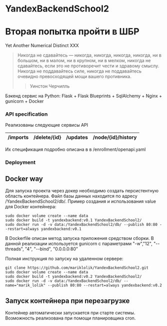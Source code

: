 # YandexBackendSchool2
# Вторая попытка пройти в ШБР
Yet Another Numerical Distinct XXX
> Никогда не сдавайтесь — никогда, никогда, никогда, никогда, ни в большом, ни в малом, ни в крупном, ни в мелком, никогда не сдавайтесь, если это не противоречит чести и здравому смыслу. Никогда не поддавайтесь силе, никогда не поддавайтесь очевидно превосходящей мощи вашего противника.
>> Уинстон Черчилль

Бэкенд сервис на Python: Flask + Flask Blueprints + SqlAlchemy + Nginx + gunicorn + Docker


### API specification

Реализованы следующие сервисы API

| /imports | /delete/{id} | /updates | /node/{id}/history |
| ------ | ----------- | ------- | ------------ |

Их спецификация подробно описана в в /enrollment/openapi.yaml

### Deployment

## Docker way
Для запуска проекта через докер необходимо создать персистентную область контейнера. Файл базы данных находится по адресу /YandexBackendSchool2/db/. Пример создания  и использования value для Docker контейнера:
```console
sudo docker volume create --name data
sudo docker build -t yandexbackend:v0.1 YandexBackendSchool2/
sudo docker run -d -v data:/YandexBackendSchool2/db/ --publish 80:80 --restart=always yandexbackend:v0.1
```
В Dockerfile описан метод запуска приложения средством сборки. В данной реализации используется gunicorn с параметрами "-w","12", "--threads", "4", "--bind", "0.0.0.0:80"

Полная инструкция по запуску на удаленном сервере:
```console
git clone https://github.com/mariklolik/YandexBackendSchool2.git
sudo docker volume create --name data
sudo docker build -t yandexbackend:v0.2 YandexBackendSchool2/
sudo docker run -d -v data:/YandexBackendSchool2/db/ --name="marik_lolik" --publish 80:80 --restart=always yandexbackend:v0.2
```

## Запуск контейнера при перезагрузке
Контейнер автоматически запускается при старте системы. Возможность реализована при помощи планировщика cron.

